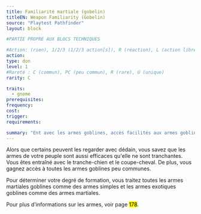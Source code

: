 ```yaml
---
title: Familiarité martiale (gobelin)
titleEN: Weapon Familiarity (Gobelin)
source: "Playtest Pathfinder"
layout: block

#PARTIE PROPRE AUX BLOCS TECHNIQUES

#Action: (rien), 1/2/3 (1/2/3 action[s]), R (réaction), L (action libre)
action: 
type: don
level: 1
#Rareté : C (commun), PC (peu commun), R (rare), U (unique)
rarity: C

traits:
  - gnome
prerequisites: 
frequency:
cost:
trigger:
requirements:

summary: "Ent avec les armes goblines, accès facilités aux armes goblines"
---
```


Alors que certains peuvent les regarder avec dédain, vous savez que les armes de votre peuple sont aussi efficaces qu'elle ne sont tranchantes. Vous êtes entraîné avec le tranche-chien et le coupe-cheval. De plus, vous gagnez accès à toutes les armes goblines peu communes. 

Pour déterminer votre degré de formation, vous traitez toutes les armes martiales goblines comme des armes simples et les armes exotiques goblines comme des armes martiales.

Pour plus d'informations sur les armes, voir page <mark>178</mark>.